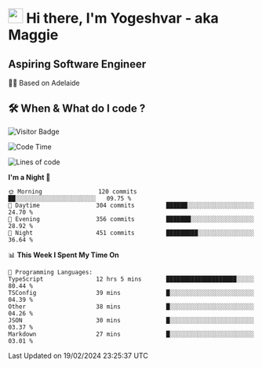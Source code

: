 <h1><img src="https://emojis.slackmojis.com/emojis/images/1531849430/4246/blob-sunglasses.gif?1531849430" width="30"/> Hi there, I'm Yogeshvar - aka Maggie</h1>

## Aspiring Software Engineer
🏂🏻  Based on Adelaide 

## 🛠 When & What do I code ?  

![Visitor Badge](https://visitor-badge.feriirawann.repl.co?username=yogeshvar&repo=yogeshvar&label=Visitors&style=plastic&color=%23457BFF&contentType=svg)

<!--START_SECTION:waka-->
![Code Time](http://img.shields.io/badge/Code%20Time-2%2C699%20hrs%2013%20mins-blue)

![Lines of code](https://img.shields.io/badge/From%20Hello%20World%20I%27ve%20Written-4.1%20million%20lines%20of%20code-blue)

**I'm a Night 🦉** 

```text
🌞 Morning                120 commits         ██░░░░░░░░░░░░░░░░░░░░░░░   09.75 % 
🌆 Daytime                304 commits         ██████░░░░░░░░░░░░░░░░░░░   24.70 % 
🌃 Evening                356 commits         ███████░░░░░░░░░░░░░░░░░░   28.92 % 
🌙 Night                  451 commits         █████████░░░░░░░░░░░░░░░░   36.64 % 
```


📊 **This Week I Spent My Time On** 

```text
💬 Programming Languages: 
TypeScript               12 hrs 5 mins       ████████████████████░░░░░   80.44 % 
TSConfig                 39 mins             █░░░░░░░░░░░░░░░░░░░░░░░░   04.39 % 
Other                    38 mins             █░░░░░░░░░░░░░░░░░░░░░░░░   04.26 % 
JSON                     30 mins             █░░░░░░░░░░░░░░░░░░░░░░░░   03.37 % 
Markdown                 27 mins             █░░░░░░░░░░░░░░░░░░░░░░░░   03.01 % 
```


 Last Updated on 19/02/2024 23:25:37 UTC
<!--END_SECTION:waka-->
